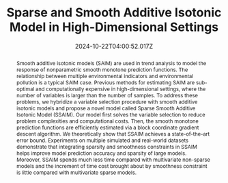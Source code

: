 ---
title: Sparse and Smooth Additive Isotonic Model in High-Dimensional Settings
publication_types:
  - "2"
authors:
  - admin
  - Yiqin Wang
  - Meng Wang
  - Beilun Wang
doi: https://doi.org/10.1007/s10994-024-06641-9
publication: Machine Learning
abstract: "Smooth additive isotonic models (SAIM) are used in trend analysis to model the response of nonparametric smooth monotone prediction functions. The relationship between multiple environmental indicators and environmental pollution is a typical SAIM case. Previous methods for estimating SAIM are sub-optimal and computationally expensive in high-dimensional settings, where the number of variables is larger than the number of samples. To address these problems, we hybridize a variable selection procedure with smooth additive isotonic models and propose a novel model called Sparse Smooth Additive Isotonic Model (SSAIM). Our model first solves the variable selection to reduce problem complexities and computational costs. Then, the smooth monotone prediction functions are efficiently estimated via a block coordinate gradient descent algorithm. We theoretically show that SSAIM achieves a state-of-the-art error bound. Experiments on multiple simulated and real-world datasets demonstrate that integrating sparsity and smoothness constraints in SSAIM helps improve model prediction accuracy and sparsity of large models. Moreover, SSAIM spends much less time compared with multivariate non-sparse models and the increment of time cost brought about by smoothness constraint is little compared with multivariate sparse models."
draft: false
featured: false
image:
  filename: featured
  focal_point: Smart
  preview_only: false
date: 2024-10-22T04:00:52.017Z
---